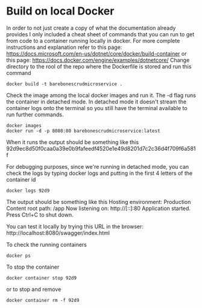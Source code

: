 # Build on local Docker

In order to not just create a copy of what the documentation already provides I only included a cheat sheet of commands that you can run to get from code to a container running locally in docker.
For more complete instructions and explanation refer to this page: https://docs.microsoft.com/en-us/dotnet/core/docker/build-container or this page: https://docs.docker.com/engine/examples/dotnetcore/
Change directory to the rool of the repo where the Dockerfile is stored and run this command
```
docker build -t barebonescrudmicroservice .
```
Check the image among the local docker images and run it.
The -d flag runs the container in detached mode. In detached mode it doesn't stream the container logs onto the terminal so you still have the terminal available to run further commands.
```
docker images
docker run -d -p 8080:80 barebonescrudmicroservice:latest
```
When it runs the output should be something like this
92d9ec8d50f0caa0a39e0b9fafeedf4520e1e49d8201d7c2c36d4f709f6a581f

For debugging purposes, since we're running in detached mode, you can check the logs by typing docker logs and putting in the first 4 letters of the container id
```
docker logs 92d9
```
The output should be something like this
Hosting environment: Production
Content root path: /app
Now listening on: http://[::]:80
Application started. Press Ctrl+C to shut down.

You can test it locally by trying this URL in the browser: http://localhost:8080/swagger/index.html

To check the running containers
```
docker ps
```

To stop the container
```
docker container stop 92d9
```
or to stop and remove
```
docker container rm -f 92d9
```
